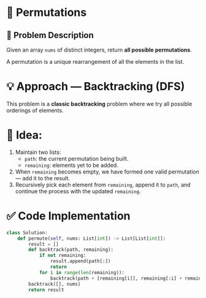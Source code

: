 
# 🔢 Permutations

## 🧩 Problem Description
Given an array `nums` of distinct integers, return **all possible permutations**.

A permutation is a unique rearrangement of all the elements in the list.


# 💡 Approach — Backtracking (DFS)

This problem is a **classic backtracking** problem where we try all possible orderings of elements.

# 🔹 Idea:
1. Maintain two lists:
   - `path`: the current permutation being built.
   - `remaining`: elements yet to be added.
2. When `remaining` becomes empty, we have formed one valid permutation — add it to the result.
3. Recursively pick each element from `remaining`, append it to `path`, and continue the process with the updated `remaining`.

# ✅ Code Implementation

```python
class Solution:
    def permute(self, nums: List[int]) -> List[List[int]]:
        result = []
        def backtrack(path, remaining):
            if not remaining:
                result.append(path[:])
                return
            for i in range(len(remaining)):
                backtrack(path + [remaining[i]], remaining[:i] + remaining[i+1:])
        backtrack([], nums)
        return result
